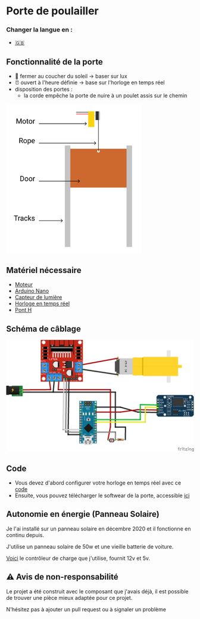 # Porte de poulailler

### Changer la langue en :

  * <a href='https://github.com/Qypol342/chicken-coop-door/blob/master/README.md'> 🇬🇧 <a/>


 
## Fonctionnalité de la porte
 * 🌅 fermer au coucher du soleil -> baser sur lux
 * ⏰ ouvert à l'heure définie -> base sur l'horloge en temps réel
 * disposition des portes :
   -    la corde empêche la porte de nuire à un poulet assis sur le chemin
 
 <img src="https://raw.githubusercontent.com/Qypol342/chicken-coop-door/master/coop_door_schema.png" alt="coop_door_schema" height="400">

## Matériel nécessaire
 * <a href='https://fr.banggood.com/DC-3V-6V-DC-1-120-Gear-Motor-TT-Motor-for-Smart-Car-Robot-DIY-p-1260117. html?rmmds=detail-left-hotproducts&cur_warehouse=CN'>Moteur<a/>
 * <a href='https://www.banggood.com/fr/Geekcreit-ATmega328P-Nano-V3-Module-Improved-Version-With-USB-Cable-Development-Board-Geekcreit-for-Arduino-products- that-work-with-official-Arduino-boards-p-933647.html?cur_warehouse=CN&rmmds=search'>Arduino Nano<a/>
 * <a href='https://www.banggood.com/fr/50PCS-5MM-GL5516-Light-Dependent-Resistor-Photoresistor-LDR-p-1464084.html?cur_warehouse=CN&rmmds=search'>Capteur de lumière</a>
 * <a href='https://www.banggood.com/fr/DS3231-AT24C32-IIC-Precision-RTC-Real-Time-Clock-Memory-Module-p-1547989.html?cur_warehouse=CN&rmmds=search' >Horloge en temps réel</a>
 * <a href='https://www.banggood.com/fr/Wholesale-L298N-Dual-H-Bridge-Stepper-Motor-Driver-Board-p-42826.html?cur_warehouse=CN&rmmds=search'>Pont H</a>

## Schéma de câblage

 <img src="https://raw.githubusercontent.com/Qypol342/chicken-coop-door/master/wiring%20diagram.png" alt="diagramme de câblage" width="800">

 
## Code
  * Vous devez d'abord configurer votre horloge en temps réel avec ce <a href='https://github.com/Qypol342/chicken-coop-door/blob/master/setclock.ino'>code</a>
  * Ensuite, vous pouvez télécharger le softwear de la porte, accessible <a href='https://github.com/Qypol342/chicken-coop-door/blob/master/coop_door_code.ino'>ici</a>
 

 
## Autonomie en énergie (Panneau Solaire)
  Je l'ai installé sur un panneau solaire en décembre 2020 et il fonctionne en continu depuis.
 
  J'utilise un panneau solaire de 50w et une vieille batterie de voiture.
 
  <a href='https://www.banggood.com/fr/10-or-20-or-30A-12-or-24V-LCD-Dual-USB-Solar-Panel-Battery-Regulator-Charge-Controller -p-1766616.html?cur_warehouse=ES&ID=554059&rmmds=search'>Voici</a> le contrôleur de charge que j'utilise, fournit 12v et 5v.

 
 
## ⚠️ Avis de non-responsabilité
 
 Le projet a été construit avec le composant que j'avais déjà, il est possible de trouver une pièce mieux adaptée pour ce projet.
 
 N'hésitez pas à ajouter un pull request ou à signaler un problème
